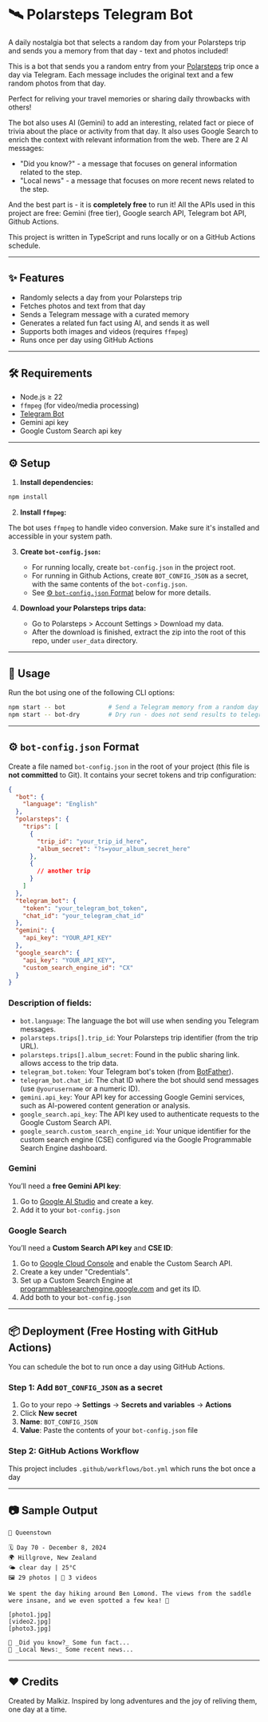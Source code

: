 # 🛰️ Polarsteps Telegram Bot

A daily nostalgia bot that selects a random day from your Polarsteps trip and sends you a memory from that day - text and photos included!

This is a bot that sends you a random entry from your [Polarsteps](https://www.polarsteps.com/) trip once a day via Telegram.
Each message includes the original text and a few random photos from that day.

Perfect for reliving your travel memories or sharing daily throwbacks with others!

The bot also uses AI (Gemini) to add an interesting, related fact or piece of trivia about the place or activity from that day.
It also uses Google Search to enrich the context with relevant information from the web.
There are 2 AI messages:
- "Did you know?" - a message that focuses on general information related to the step.
- "Local news" - a message that focuses on more recent news related to the step.

And the best part is - it is **completely free** to run it! All the APIs used in this project are free:
Gemini (free tier), Google search API, Telegram bot API, Github Actions.

This project is written in TypeScript and runs locally or on a GitHub Actions schedule.

---

## ✨ Features

- Randomly selects a day from your Polarsteps trip  
- Fetches photos and text from that day  
- Sends a Telegram message with a curated memory  
- Generates a related fun fact using AI, and sends it as well
- Supports both images and videos (requires `ffmpeg`)
- Runs once per day using GitHub Actions

---

## 🛠️ Requirements

- Node.js ≥ 22
- `ffmpeg` (for video/media processing)
- [Telegram Bot](https://core.telegram.org/bots)
- Gemini api key
- Google Custom Search api key

---

## ⚙️ Setup

1. **Install dependencies:**

```bash
npm install
```

2. **Install `ffmpeg`:**

The bot uses `ffmpeg` to handle video conversion. Make sure it's installed and accessible in your system path.

3. **Create `bot-config.json`:**
    - For running locally, create `bot-config.json` in the project root.
    - For running in Github Actions, create `BOT_CONFIG_JSON` as a secret, with the same contents of the `bot-config.json`.
    - See [⚙️ `bot-config.json` Format](#️-bot-configjson-format) below for more details.

4. **Download your Polarsteps trips data:**
    - Go to Polarsteps > Account Settings > Download my data.
    - After the download is finished, extract the zip into the root of this repo, under `user_data` directory.

---

## 🚀 Usage

Run the bot using one of the following CLI options:

```bash
npm start -- bot            # Send a Telegram memory from a random day
npm start -- bot-dry        # Dry run - does not send results to telegram
```

---

## ⚙️ `bot-config.json` Format

Create a file named `bot-config.json` in the root of your project (this file is **not committed** to Git).
It contains your secret tokens and trip configuration:

```json
{
  "bot": {
    "language": "English"
  },
  "polarsteps": {
    "trips": [
      {
        "trip_id": "your_trip_id_here",
        "album_secret": "?s=your_album_secret_here"
      },
      {
        // another trip
      }
    ]
  },
  "telegram_bot": {
    "token": "your_telegram_bot_token",
    "chat_id": "your_telegram_chat_id"
  },
  "gemini": {
    "api_key": "YOUR_API_KEY"
  },
  "google_search": {
    "api_key": "YOUR_API_KEY",
    "custom_search_engine_id": "CX"
  }
}
```

### Description of fields:

- `bot.language`: The language the bot will use when sending you Telegram messages.
- `polarsteps.trips[].trip_id`: Your Polarsteps trip identifier (from the trip URL).
- `polarsteps.trips[].album_secret`: Found in the public sharing link. allows access to the trip data.
- `telegram_bot.token`: Your Telegram bot's token (from [BotFather](https://t.me/BotFather)).
- `telegram_bot.chat_id`: The chat ID where the bot should send messages (use `@yourusername` or a numeric ID).
- `gemini.api_key`: Your API key for accessing Google Gemini services, such as AI-powered content generation or analysis.
- `google_search.api_key`: The API key used to authenticate requests to the Google Custom Search API.
- `google_search.custom_search_engine_id`: Your unique identifier for the custom search engine (CSE) configured via the Google Programmable Search Engine dashboard.

### Gemini

You’ll need a **free Gemini API key**:

1. Go to [Google AI Studio](https://makersuite.google.com/app/apikey) and create a key.
2. Add it to your `bot-config.json`

### Google Search

You’ll need a **Custom Search API key** and **CSE ID**:

1. Go to [Google Cloud Console](https://console.cloud.google.com/apis/library/customsearch.googleapis.com) and enable the Custom Search API.
2. Create a key under "Credentials".
3. Set up a Custom Search Engine at [programmablesearchengine.google.com](https://programmablesearchengine.google.com/) and get its ID.
4. Add both to your `bot-config.json`

---

## 📦 Deployment (Free Hosting with GitHub Actions)

You can schedule the bot to run once a day using GitHub Actions.

### Step 1: Add `BOT_CONFIG_JSON` as a secret

1. Go to your repo → **Settings** → **Secrets and variables** → **Actions**
2. Click **New secret**
3. **Name**: `BOT_CONFIG_JSON`
4. **Value**: Paste the contents of your `bot-config.json` file

### Step 2: GitHub Actions Workflow

This project includes `.github/workflows/bot.yml` which runs the bot once a day

---

## 📷 Sample Output

```
📍 Queenstown

🗓 Day 70 - December 8, 2024
🌍 Hillgrove, New Zealand
🌤 clear day | 25°C
🖼 29 photos | 🎥 3 videos

We spent the day hiking around Ben Lomond. The views from the saddle were insane, and we even spotted a few kea! 🦜

[photo1.jpg]
[video2.jpg]
[photo3.jpg]

🌟 _Did you know?_ Some fun fact...
🎤 _Local News:_ Some recent news...
```

---

## ❤️ Credits

Created by Malkiz. Inspired by long adventures and the joy of reliving them, one day at a time.
